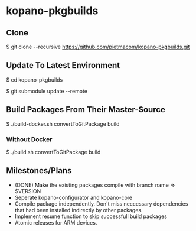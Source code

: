 # kopano-pkgbuilds

## Clone
 $ git clone --recursive https://github.com/pietmacom/kopano-pkgbuilds.git

## Update To Latest Environment
 $ cd kopano-pkgbuilds
 
 $ git submodule update --remote
 
## Build Packages From Their Master-Source
 $ ./build-docker.sh convertToGitPackage build
 
### Without Docker
 $ ./build.sh convertToGitPackage build
 
## Milestones/Plans
 - (DONE) Make the existing packages compile with branch name => $VERSION
 - Seperate kopano-configurator and kopano-core
 - Compile package independently. Don't miss neccessary dependencies that had been installed indirectly by other packages.
 - Implement resume function to skip successfull build packages
 - Atomic releases for ARM devices.
